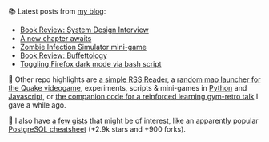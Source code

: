 
📚 Latest posts from <a href="https://blog.kartones.net/">my blog</a>:

<!--START_SECTION:blogposts-->
* [Book Review: System Design Interview](https:&#x2F;&#x2F;blog.kartones.net&#x2F;post&#x2F;book-review-system-design-interview&#x2F;)
* [A new chapter awaits](https:&#x2F;&#x2F;blog.kartones.net&#x2F;post&#x2F;a-new-chapter-awaits&#x2F;)
* [Zombie Infection Simulator mini-game](https:&#x2F;&#x2F;blog.kartones.net&#x2F;post&#x2F;zombie-infection-simulator-mini-game&#x2F;)
* [Book Review: Buffettology](https:&#x2F;&#x2F;blog.kartones.net&#x2F;post&#x2F;book-review-buffettology&#x2F;)
* [Toggling Firefox dark mode via bash script](https:&#x2F;&#x2F;blog.kartones.net&#x2F;post&#x2F;toggling-firefox-dark-mode-via-bash-script&#x2F;)
<!--END_SECTION:blogposts-->


📌 Other repo highlights are [a simple RSS Reader](https://github.com/Kartones/pbrr), a [random map launcher for the Quake videogame](https://github.com/Kartones/quaddicted-random-map), experiments, scripts & mini-games in [Python](https://github.com/Kartones/python) and [Javascript](https://github.com/Kartones/JSAssorted), or [the companion code for a reinforced learning gym-retro talk](https://github.com/Kartones/mindcamp-x-gym-retro) I gave a while ago.

📝 I also have [a few gists](https://gist.github.com/Kartones?direction=desc&sort=updated) that might be of interest, like an apparently popular [PostgreSQL cheatsheet](https://gist.github.com/Kartones/dd3ff5ec5ea238d4c546) (+2.9k stars and +900 forks).

